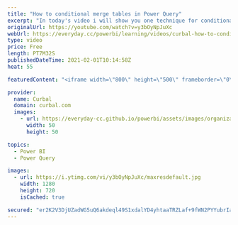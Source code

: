 ```yaml
---
title: "How to conditional merge tables in Power Query"
excerpt: "In today's video i will show you one technique for conditional merging tables in Power Query.  I forgot to mention the source of the video: https://social.technet.microsoft.com/Forums/en-US/13e055f0-4b47-49b5-9f24-8c56eb58df3b/conditional-merge-or-lookup-in-power-query?forum=powerquery  Links to mentioned"
originalUrl: https://youtube.com/watch?v=y3bOyNpJuXc
webUrl: https://everyday.cc/powerbi/learning/videos/curbal-how-to-conditional-merge-tables-in-power-query/
type: video
price: Free
length: PT7M32S
publishedDateTime: 2021-02-01T10:14:58Z
heat: 55

featuredContent: "<iframe width=\"800\" height=\"500\" frameborder=\"0\" src=\"https://www.youtube.com/embed/y3bOyNpJuXc\" allow=\"accelerometer; autoplay; encrypted-media; gyroscope; picture-in-picture\" allowfullscreen></iframe>"

provider:
  name: Curbal
  domain: curbal.com
  images:
    - url: https://everyday-cc.github.io/powerbi/assets/images/organizations/curbal.com-50x50.jpg
      width: 50
      height: 50

topics:
  - Power BI
  - Power Query

images:
  - url: https://i.ytimg.com/vi/y3bOyNpJuXc/maxresdefault.jpg
    width: 1280
    height: 720
    isCached: true

secured: "er2K2V3DjUZadWG5uQ6akdeql49S1xdalYD4yhtaaTRZLaf+9fWN2PYYubrIaHEoWCosiroC1PSx+cNrZH35Bf7WdcejFo4+1mOMMXpJ2Odew8yP1lFw3/BhUc3MXtqG9tqzsYPSzb794vUThqe2QfQ/+A0iZV01Um+cAOi8xXQWhmr5D/xFYftIMqmqcXL8I0TBmPJykddBhwPxQlxeTfQ1+5HHqsIoN/3yMpPRoaWjx7O0FXG76uX+wBagd5wrgXOZDHMsHyebFD1nOOfpe7iGkpeRM3/w7ZKCmaX0r7+Z6qfaa+lMZBVL/227eheVK7UufZrE1hgQdwTWAFeH+RisMzZ2cXl1r3dYIQDgQvFU/c/ipZVD24AEpmXVPTLcIN8PHArCbn2kO05G7K85TLyPNhZ7h1NSapW/9+MzI54=;xJMkX3uURv5ltYnEgwk5iA=="
---
```



